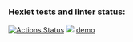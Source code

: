 ### Hexlet tests and linter status:
[![Actions Status](https://github.com/shtiltckhen/frontend-project-46/actions/workflows/hexlet-check.yml/badge.svg)](https://github.com/shtiltckhen/frontend-project-46/actions)
<a href="https://codeclimate.com/github/shtiltckhen/frontend-project-46/maintainability"><img src="https://api.codeclimate.com/v1/badges/9896ca4f780640a0f035/maintainability" /></a>
[demo](https://asciinema.org/a/vGr1S3ZCH8ZxYa04iBCCkIru2)